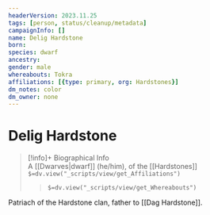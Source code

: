 ```yaml
---
headerVersion: 2023.11.25
tags: [person, status/cleanup/metadata]
campaignInfo: []
name: Delig Hardstone
born:
species: dwarf
ancestry:
gender: male
whereabouts: Tokra
affiliations: [{type: primary, org: Hardstones}]
dm_notes: color
dm_owner: none
---
```

# Delig Hardstone
>[!info]+ Biographical Info  
> A [[Dwarves|dwarf]] (he/him), of the [[Hardstones]]  
> `$=dv.view("_scripts/view/get_Affiliations")`  
>> `$=dv.view("_scripts/view/get_Whereabouts")`

Patriach of the Hardstone clan, father to [[Dag Hardstone]]. 